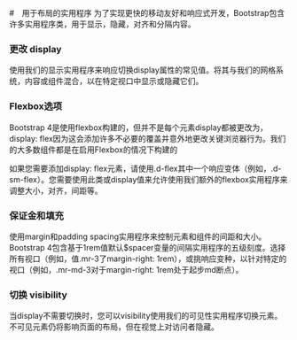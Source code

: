 #　用于布局的实用程序
为了实现更快的移动友好和响应式开发，Bootstrap包含许多实用程序类，用于显示，隐藏，对齐和分隔内容。

### 更改 display
使用我们的显示实用程序来响应切换display属性的常见值。将其与我们的网格系统，内容或组件混合，以在特定视口中显示或隐藏它们。

### Flexbox选项
Bootstrap 4是使用flexbox构建的，但并不是每个元素display都被更改为，display: flex因为这会添加许多不必要的覆盖并意外地更改关键浏览器行为。我们的大多数组件都是在启用Flexbox的情况下构建的

如果您需要添加display: flex元素，请使用.d-flex其中一个响应变体（例如，.d-sm-flex）。您需要使用此类或display值来允许使用我们额外的flexbox实用程序来调整大小，对齐，间距等。

### 保证金和填充
使用margin和padding spacing实用程序来控制元素和组件的间距和大小。Bootstrap 4包含基于1rem值默认$spacer变量的间隔实用程序的五级刻度。选择所有视口（例如，值.mr-3了margin-right: 1rem），或挑响应变种，以针对特定的视口（例如，.mr-md-3对于margin-right: 1rem处于起步md断点）。

### 切换 visibility
当display不需要切换时，您可以visibility使用我们的可见性实用程序切换元素。不可见元素仍将影响页面的布局，但在视觉上对访问者隐藏。
